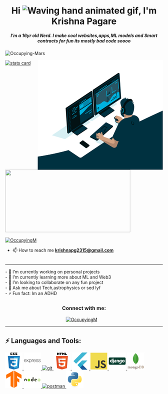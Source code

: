 <h1 align="center">Hi <img src="https://raw.githubusercontent.com/nixin72/nixin72/master/wave.gif" 
         alt="Waving hand animated gif"
         height="45"
         width="45" />, I'm Krishna Pagare</h1>
<h5 align="center">
I’m a 16yr old Nerd. I make cool websites,apps,ML models and Smart contracts for fun its mostly bad code soooo
</h5>
<p align="left"> <img src="https://komarev.com/ghpvc/?username=Occupyimg-Mars&label=Profile%20views&color=0e75b6&style=flat" alt="Occupying-Mars" /> </p>
<p>
<a align= "center" href="https://github.com/Occupying-Mars">
<img alt= "stats card" height="200px" width="400" src="https://github-readme-streak-stats.herokuapp.com/?user=Occupying-Mars&theme=holi-theme">
<img align="right" height="350" width="400" src="code.gif" /> </a>
</p>
<img height="200px" width="400" src="https://github-readme-stats.vercel.app/api?username=Occupying-Mars&count_private=true&theme=algolia&show_icons=true" />

<p align="left"> <a href="https://twitter.com/OccupyingM" target="blank"><img src="https://img.shields.io/twitter/follow/Occupying<?logo=twitter&style=for-the-badge" alt="OccupyingM" /></a> </p>

- 📫 How to reach me **krishnapg2315@gmail.com**
<br><br>
<hr>
- 🔭 I’m currently working on personal projects <br />
- 🌱 I’m currently learning more about ML and Web3<br />
- 👯 I’m looking to collaborate on any fun project<br />
- 💬 Ask me about Tech,astrophysics or sed lyf<br />
- ⚡ Fun fact: Im an ADHD<br />
<h3 align="center">Connect with me:</h3>
<p align="center">
<a href="https://twitter.com/OccupyingM" target="blank"><img align="center" src="https://img.icons8.com/cute-clipart/64/000000/twitter.png" alt="OccupyingM" height="50" width="50" /></a> &nbsp;&nbsp;&nbsp;

<hr>
<h2>⚡ Languages and Tools: </h2>
<p align="left">  
  <a href="https://www.w3schools.com/css/" target="_blank"> <img src="https://raw.githubusercontent.com/devicons/devicon/master/icons/css3/css3-original-wordmark.svg" alt="css3" width="55" height="55"/> </a> 
  <a href="https://expressjs.com" target="_blank"> <img src="https://raw.githubusercontent.com/devicons/devicon/master/icons/express/express-original-wordmark.svg" alt="express" width="55" height="55"/> </a> 
  <a href="https://git-scm.com/" target="_blank"> <img src="https://www.vectorlogo.zone/logos/git-scm/git-scm-icon.svg" alt="git" width="55" height="55"/> </a> 
  <a href="https://www.w3.org/html/" target="_blank"> <img src="https://raw.githubusercontent.com/devicons/devicon/master/icons/html5/html5-original-wordmark.svg" alt="html5" width="55" height="55"/> </a> 
  <a href="https://flutter.dev/?gclsrc=ds&gclsrc=ds" target="_blank"> <img src="https://github.com/devicons/devicon/blob/master/icons/flutter/flutter-original.svg" alt="flutter" width="55" height="55"/> </a> 
  <a href="https://developer.mozilla.org/en-US/docs/Web/JavaScript" target="_blank"> <img src="https://raw.githubusercontent.com/devicons/devicon/master/icons/javascript/javascript-original.svg" alt="javascript" width="55" height="55"/> </a> 
  <a href="https://www.djangoproject.com/" target="_blank"> <img src="https://github.com/devicons/devicon/blob/master/icons/django/django-plain.svg" alt="django" width="55" height="55"/> </a> 
  <a href="https://www.mongodb.com/" target="_blank"> <img src="https://raw.githubusercontent.com/devicons/devicon/master/icons/mongodb/mongodb-original-wordmark.svg" alt="mongodb" width="55" height="55"/> </a> 
  <a href="https://www.tensorflow.org/" target="_blank"> <img src="https://github.com/devicons/devicon/blob/master/icons/tensorflow/tensorflow-original.svg" alt="tensorflow" width="55" height="55"/> </a> 
  <a href="https://nodejs.org" target="_blank"> <img src="https://raw.githubusercontent.com/devicons/devicon/master/icons/nodejs/nodejs-original-wordmark.svg" alt="nodejs" width="55" height="55"/> </a> 
  <a href="https://postman.com" target="_blank"> <img src="https://www.vectorlogo.zone/logos/getpostman/getpostman-icon.svg" alt="postman" width="55" height="55"/> </a> 
  <a href="https://www.python.org" target="_blank"> <img src="https://raw.githubusercontent.com/devicons/devicon/master/icons/python/python-original.svg" alt="python" width="55" height="55"/> </a> </p>

<br>
